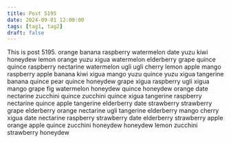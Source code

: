 ```yaml
---
title: Post 5195
date: 2024-09-01 12:00:00
tags: [tag1, tag2]
draft: false
---
```

This is post 5195.
orange
banana
raspberry
watermelon
date
yuzu
kiwi
honeydew
lemon
orange
yuzu
xigua
watermelon
elderberry
grape
quince
quince
raspberry
nectarine
watermelon
ugli
ugli
cherry
lemon
apple
mango
raspberry
apple
banana
kiwi
xigua
mango
yuzu
quince
yuzu
xigua
tangerine
banana
quince
pear
quince
honeydew
grape
xigua
raspberry
ugli
xigua
mango
grape
fig
watermelon
honeydew
quince
honeydew
orange
date
nectarine
zucchini
quince
zucchini
quince
xigua
tangerine
raspberry
nectarine
quince
apple
tangerine
elderberry
date
strawberry
strawberry
grape
elderberry
orange
nectarine
ugli
tangerine
elderberry
mango
cherry
xigua
date
nectarine
raspberry
strawberry
date
elderberry
strawberry
apple
orange
apple
quince
zucchini
honeydew
honeydew
lemon
zucchini
strawberry
honeydew
